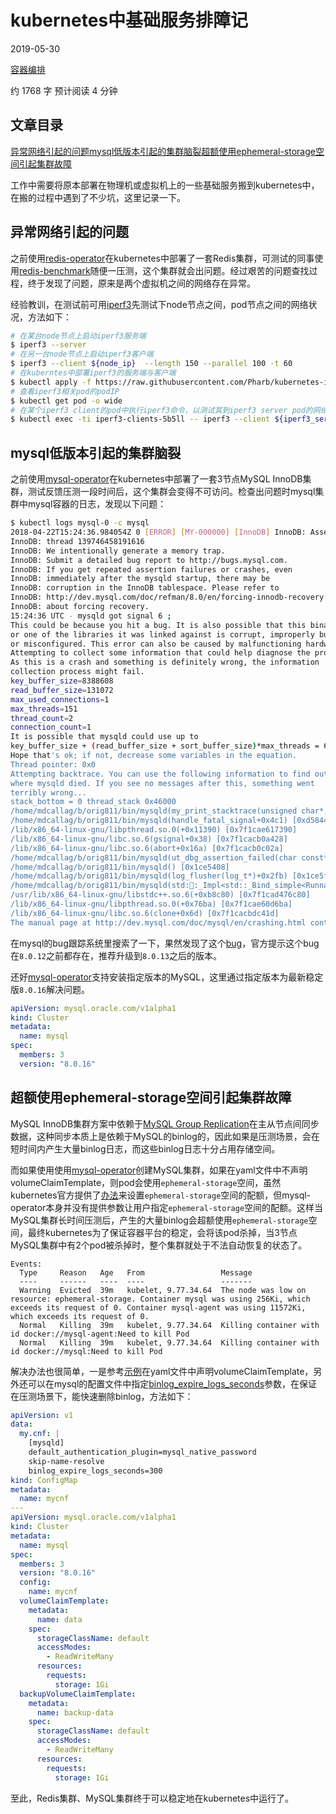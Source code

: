 # kubernetes中基础服务排障记

2019-05-30 

[ 容器编排 ](https://jeremy-xu.oschina.io/categories/容器编排/)

 约 1768 字 预计阅读 4 分钟

## 文章目录

[异常网络引起的问题](https://jeremy-xu.oschina.io/2019/05/kubernetes中基础服务排障记/#异常网络引起的问题)[mysql低版本引起的集群脑裂](https://jeremy-xu.oschina.io/2019/05/kubernetes中基础服务排障记/#mysql低版本引起的集群脑裂)[超额使用ephemeral-storage空间引起集群故障](https://jeremy-xu.oschina.io/2019/05/kubernetes中基础服务排障记/#超额使用ephemeral-storage空间引起集群故障)

工作中需要将原本部署在物理机或虚拟机上的一些基础服务搬到kubernetes中，在搬的过程中遇到了不少坑，这里记录一下。

## 异常网络引起的问题

之前使用[redis-operator](https://github.com/spotahome/redis-operator)在kubernetes中部署了一套Redis集群，可测试的同事使用[redis-benchmark](https://redis.io/topics/benchmarks)随便一压测，这个集群就会出问题。经过艰苦的问题查找过程，终于发现了问题，原来是两个虚拟机之间的网络存在异常。

经验教训，在测试前可用[iperf3](https://iperf.fr/)先测试下node节点之间，pod节点之间的网络状况，方法如下：

```bash
# 在某台node节点上启动iperf3服务端
$ iperf3 --server
# 在另一台node节点上启动iperf3客户端
$ iperf3 --client ${node_ip}  --length 150 --parallel 100 -t 60
# 在kuberntes中部署iperf3的服务端与客户端
$ kubectl apply -f https://raw.githubusercontent.com/Pharb/kubernetes-iperf3/master/iperf3.yaml
# 查看iperf3相关pod的podIP
$ kubectl get pod -o wide
# 在某个iperf3 client的pod中执行iperf3命令，以测试其到iperf3 server pod的网络状况
$ kubectl exec -ti iperf3-clients-5b5ll -- iperf3 --client ${iperf3_server_pod_ip} --length 150 --parallel 100 -t 60
```

## mysql低版本引起的集群脑裂

之前使用[mysql-operator](https://github.com/oracle/mysql-operator)在kubernetes中部署了一套3节点MySQL InnoDB集群，测试反馈压测一段时间后，这个集群会变得不可访问。检查出问题时mysql集群中mysql容器的日志，发现以下问题：

```bash
$ kubectl logs mysql-0 -c mysql
2018-04-22T15:24:36.984054Z 0 [ERROR] [MY-000000] [InnoDB] InnoDB: Assertion failure: log0write.cc:1799:time_elapsed >= 0
InnoDB: thread 139746458191616
InnoDB: We intentionally generate a memory trap.
InnoDB: Submit a detailed bug report to http://bugs.mysql.com.
InnoDB: If you get repeated assertion failures or crashes, even
InnoDB: immediately after the mysqld startup, there may be
InnoDB: corruption in the InnoDB tablespace. Please refer to
InnoDB: http://dev.mysql.com/doc/refman/8.0/en/forcing-innodb-recovery.html
InnoDB: about forcing recovery.
15:24:36 UTC - mysqld got signal 6 ;
This could be because you hit a bug. It is also possible that this binary
or one of the libraries it was linked against is corrupt, improperly built,
or misconfigured. This error can also be caused by malfunctioning hardware.
Attempting to collect some information that could help diagnose the problem.
As this is a crash and something is definitely wrong, the information
collection process might fail.
key_buffer_size=8388608
read_buffer_size=131072
max_used_connections=1
max_threads=151
thread_count=2
connection_count=1
It is possible that mysqld could use up to 
key_buffer_size + (read_buffer_size + sort_buffer_size)*max_threads = 67841 K  bytes of memory
Hope that's ok; if not, decrease some variables in the equation.
Thread pointer: 0x0
Attempting backtrace. You can use the following information to find out
where mysqld died. If you see no messages after this, something went
terribly wrong...
stack_bottom = 0 thread_stack 0x46000
/home/mdcallag/b/orig811/bin/mysqld(my_print_stacktrace(unsigned char*, unsigned long)+0x3d) [0x1b1461d]
/home/mdcallag/b/orig811/bin/mysqld(handle_fatal_signal+0x4c1) [0xd58441]
/lib/x86_64-linux-gnu/libpthread.so.0(+0x11390) [0x7f1cae617390]
/lib/x86_64-linux-gnu/libc.so.6(gsignal+0x38) [0x7f1cacb0a428]
/lib/x86_64-linux-gnu/libc.so.6(abort+0x16a) [0x7f1cacb0c02a]
/home/mdcallag/b/orig811/bin/mysqld(ut_dbg_assertion_failed(char const*, char const*, unsigned long)+0xea) [0xb25e13]
/home/mdcallag/b/orig811/bin/mysqld() [0x1ce5408]
/home/mdcallag/b/orig811/bin/mysqld(log_flusher(log_t*)+0x2fb) [0x1ce5fab]
/home/mdcallag/b/orig811/bin/mysqld(std:🧵:_Impl<std::_Bind_simple<Runnable (void (*)(log_t*), log_t*)> >::_M_run()+0x68) [0x1ccbe18]
/usr/lib/x86_64-linux-gnu/libstdc++.so.6(+0xb8c80) [0x7f1cad476c80]
/lib/x86_64-linux-gnu/libpthread.so.0(+0x76ba) [0x7f1cae60d6ba]
/lib/x86_64-linux-gnu/libc.so.6(clone+0x6d) [0x7f1cacbdc41d]
The manual page at http://dev.mysql.com/doc/mysql/en/crashing.html contains
```

在mysql的bug跟踪系统里搜索了一下，果然发现了这个[bug](https://bugs.mysql.com/bug.php?id=90670)，官方提示这个bug在`8.0.12`之前都存在，推荐升级到`8.0.13`之后的版本。

还好[mysql-operator](https://github.com/oracle/mysql-operator)支持安装指定版本的MySQL，这里通过指定版本为最新稳定版`8.0.16`解决问题。

```yaml
apiVersion: mysql.oracle.com/v1alpha1
kind: Cluster
metadata:
  name: mysql
spec:
  members: 3
  version: "8.0.16"
```

## 超额使用ephemeral-storage空间引起集群故障

MySQL InnoDB集群方案中依赖于[MySQL Group Replication](https://dev.mysql.com/doc/refman/8.0/en/group-replication.html)在主从节点间同步数据，这种同步本质上是依赖于MySQL的binlog的，因此如果是压测场景，会在短时间内产生大量binlog日志，而这些binlog日志十分占用存储空间。

而如果使用使用[mysql-operator](https://github.com/oracle/mysql-operator)创建MySQL集群，如果在yaml文件中不声明volumeClaimTemplate，则pod会使用`ephemeral-storage`空间，虽然kubernetes官方提供了[办法](https://kubernetes.io/docs/concepts/configuration/manage-compute-resources-container/#requests-and-limits-setting-for-local-ephemeral-storage)来设置`ephemeral-storage`空间的配额，但mysql-operator本身并没有提供参数让用户指定`ephemeral-storage`空间的配额。这样当MySQL集群长时间压测后，产生的大量binlog会超额使用`ephemeral-storage`空间，最终kubernetes为了保证容器平台的稳定，会将该pod杀掉，当3节点MySQL集群中有2个pod被杀掉时，整个集群就处于不法自动恢复的状态了。

```
Events:
  Type     Reason   Age   From                 Message
  ----     ------   ----  ----                 -------
  Warning  Evicted  39m   kubelet, 9.77.34.64  The node was low on resource: ephemeral-storage. Container mysql was using 256Ki, which exceeds its request of 0. Container mysql-agent was using 11572Ki, which exceeds its request of 0.
  Normal   Killing  39m   kubelet, 9.77.34.64  Killing container with id docker://mysql-agent:Need to kill Pod
  Normal   Killing  39m   kubelet, 9.77.34.64  Killing container with id docker://mysql:Need to kill Pod
```

解决办法也很简单，一是参考[示例](https://github.com/oracle/mysql-operator/blob/master/examples/cluster/cluster-with-data-volume-and-backup-volume.yaml)在yaml文件中声明volumeClaimTemplate，另外还可以在mysql的配置文件中指定[binlog_expire_logs_seconds](https://dev.mysql.com/doc/refman/8.0/en/replication-options-binary-log.html#sysvar_binlog_expire_logs_seconds)参数，在保证在压测场景下，能快速删除binlog，方法如下：

```yaml
apiVersion: v1
data:
  my.cnf: |
    [mysqld]
    default_authentication_plugin=mysql_native_password
    skip-name-resolve
    binlog_expire_logs_seconds=300
kind: ConfigMap
metadata:
  name: mycnf
---
apiVersion: mysql.oracle.com/v1alpha1
kind: Cluster
metadata:
  name: mysql
spec:
  members: 3
  version: "8.0.16"
  config:
    name: mycnf
  volumeClaimTemplate:
    metadata:
      name: data
    spec:
      storageClassName: default
      accessModes:
        - ReadWriteMany
      resources:
        requests:
          storage: 1Gi
  backupVolumeClaimTemplate:
    metadata:
      name: backup-data
    spec:
      storageClassName: default
      accessModes:
        - ReadWriteMany
      resources:
        requests:
          storage: 1Gi
```

至此，Redis集群、MySQL集群终于可以稳定地在kubernetes中运行了。